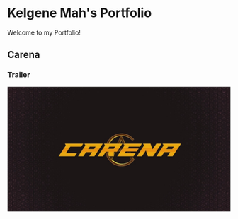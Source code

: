 # Kelgene Mah's Portfolio
Welcome to my Portfolio!

## Carena ##
### Trailer ###
[![Screenshot](Screenshots/Carena/Carena_Logo.jpg)](https://www.youtube.com/watch?v=1BsB0pg29l0)